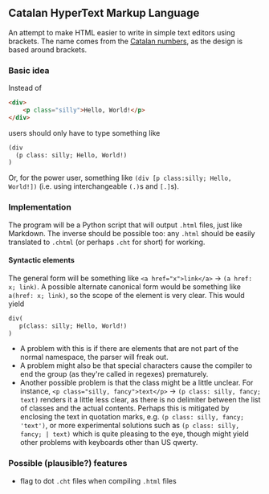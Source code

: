 ## Catalan HyperText Markup Language
An attempt to make HTML easier to write in simple text editors using brackets.
The name comes from the [Catalan numbers](https://en.wikipedia.org/wiki/Catalan_number),
as the design is based around brackets.

### Basic idea
Instead of 
```html
<div>
    <p class="silly">Hello, World!</p>
</div>
```
users should only have to type something like
```html
(div
  (p class: silly; Hello, World!)
)
```
Or, for the power user, something like `(div [p class:silly; Hello, World!])`
(i.e. using interchangeable `(.)`s and `[.]`s).
### Implementation
The program will be a Python script that will output `.html` files, just like Markdown.
The inverse should be possible too: any `.html` should be easily translated to 
`.chtml` (or perhaps `.cht` for short) for working.

#### Syntactic elements
The general form will be something like `<a href="x">link</a>` → `(a href: x; link)`. 
A possible alternate canonical form would be something like `a(href: x; link)`, so the
scope of the element is very clear. This would yield
```html
div(
   p(class: silly; Hello, World!)
)
```
- A problem with this is if there are elements that are not part of the normal namespace, the parser
will freak out.
- A problem might also be that special characters cause the compiler to end the group (as they're
called in regexes) prematurely.
- Another possible problem is that the class might be a little unclear. For instance,
`<p class="silly, fancy">text</p>` → `(p class: silly, fancy; text)` renders it a little less clear,
as there is no delimiter between the list of classes and the actual contents. Perhaps this is
mitigated by enclosing the text in quotation marks, e.g. `(p class: silly, fancy; 'text')`, or
more experimental solutions such as `(p class: silly, fancy; | text)` which is quite pleasing
to the eye, though might yield other problems with keyboards other than US qwerty.


### Possible (plausible?) features
- flag to dot `.cht` files when compiling `.html` files
